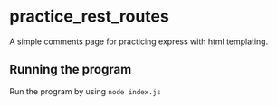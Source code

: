 # practice_rest_routes
A simple comments page for practicing express with html templating. 
## Running the program
Run the program by using
```node index.js```
